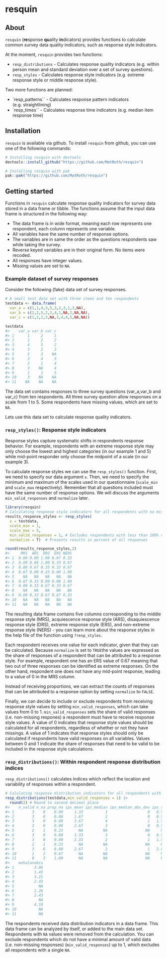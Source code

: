 
<!-- README.md is generated from README.Rmd. Please edit that file -->

# resquin

<!-- badges: start -->
<!-- badges: end -->

## About

`resquin` (**re**sponse **qu**ality **in**dicators) provides functions
to calculate common survey data quality indicators, such as response
style indicators.

At the moment, `resquin` provides two functions:

- `resp_distributions` - Calculates response quality indicators
  (e.g. within person mean and standard deviation over a set of survey
  questions).
- `resp_styles` - Calculates response style indicators (e.g. extreme
  response style or middle response style).

Two more functions are planned:

- \`resp_patterns\`\` - Calculates response pattern indicators
  (e.g. straightlining)
- \`resp_times\`\` - Calculates response time indicators (e.g. median
  item response time)

## Installation

`resquin` is available via github. To install `resquin` from github, you
can use one of the following commands:

``` r
# Installing resquin with devtools
devtools::install_github("https://github.com/MatRoth/resquin")

# Installing resquin with pak
pak::pak("https://github.com/MatRoth/resquin")
```

## Getting started

Functions in `resquin` calculate response quality indicators for survey
data stored in a data frame or tibble. The functions assume that the
input data frame is structured in the following way:

- The data frame is in wide format, meaning each row represents one
  respondent, each column represents one variable.
- All variables have the same number of response options.
- The variables are in same the order as the questions respondents saw
  while taking the survey.
- Reverse keyed variables are in their original form. No items were
  recoded.
- All responses have integer values.
- Missing values are set to `NA`.

### Example dataset of survey responses

Consider the following (fake) data set of survey responses.

``` r
# A small test data set with three items and ten respondents
testdata <- data.frame(
  var_a = c(1,1,4,3,5,3,2,3,1,3,NA),
  var_b = c(2,2,5,2,3,4,1,NA,2,NA,NA),
  var_c = c(1,2,2,3,NA,3,4,4,5,NA,NA))

testdata
#>    var_a var_b var_c
#> 1      1     2     1
#> 2      1     2     2
#> 3      4     5     2
#> 4      3     2     3
#> 5      5     3    NA
#> 6      3     4     3
#> 7      2     1     4
#> 8      3    NA     4
#> 9      1     2     5
#> 10     3    NA    NA
#> 11    NA    NA    NA
```

The data set contains responses to three survey questions (var_a,var_b
and var_c) from ten respondents. All three survey question allow
responses on a scale from 1 to 5. Some respondents have missing values,
which are set to `NA`.

Lets use this data set to calculate response quality indicators.

### `resp_styles()`: Response style indicators

Response styles capture systematic shifts in respondents response
behavior. For example, respondents with an extreme response style may
only choose the lowest and highest categories (in our example 1 and 5)
while mid-point responder only choose the midpoint of a scale (in our
example 3).

To calculate response styles we can use the `resp_styles()` function.
First, we need to specify our data argument `x`. Then, we need to
specify the minimum and maximum of the scales used in our questionnaire
(`scale_min` and `scale_max` respectively). Remember that all questions
included must have the same number of response options. We will discuss
the arguments `min_valid_responses` and `normalize` later.

``` r
library(resquin)
# Calculating response style indicators for all respondents with no missing values
results_response_styles <- resp_styles(
  x = testdata,
  scale_min = 1,
  scale_max = 5,
  min_valid_responses = 1, # Excludes respondents with less than 100% valid responses
  normalize = T)  # Presents results in percent of all responses

round(results_response_styles,2)
#>     MRS  ARS  DRS  ERS NERS
#> 1  0.00 0.00 1.00 0.67 0.33
#> 2  0.00 0.00 1.00 0.33 0.67
#> 3  0.00 0.67 0.33 0.33 0.67
#> 4  0.67 0.00 0.33 0.00 1.00
#> 5    NA   NA   NA   NA   NA
#> 6  0.67 0.33 0.00 0.00 1.00
#> 7  0.00 0.33 0.67 0.33 0.67
#> 8    NA   NA   NA   NA   NA
#> 9  0.00 0.33 0.67 0.67 0.33
#> 10   NA   NA   NA   NA   NA
#> 11   NA   NA   NA   NA   NA
```

The resulting data frame contains five columns corresponding to the
middle response style (MRS), acquiescence response style (ARS),
disaquiescence response style (DRS), extreme response style (ERS), and
non-extreme response style (NERS) - you can learn more about the
response styles in the help file of the function using `?resp_styles`.

Each respondent receives one value for each indicator, given that they
can be calculated. Because `normalize` is set to `TRUE`the values are
expressed as the share of responses of a respondent that can be
attributed to a response style. For example, respondent one has an ERS
value of 0.67 meaning that two out of three responses can be identified
as extreme responses. On the other hand, respondent one does not have
any mid-point response, leading to a value of 0 in the MRS column.

Instead of receiving proportions, we can extract the counts of responses
that can be attributed to a response option by setting `normalize` to
`FALSE`.

Finally, we can decide to include or exclude respondents from receiving
response style values by setting `min_valid_responses`, which can take
values from 0 to 1. `min_valid_responses` sets the share of valid
responses (i.e. non-missing respones) a respondent must have to receive
response style values. A value of 0 indicates that response style values
should be calculated for all respondents, regardless of whether or not
they have missings. A value of 1 indicates that response styles should
only be calculated if respondents have valid responses on all variables.
Values between 0 and 1 indicate the share of responses that need to be
valid to be included in the response style calculations.

### `resp_distributions()`: Within respondent response distribution indices

`resp_distributions()` calculates indices which reflect the location and
variability of responses within a respondent.

``` r
# Calulating response distribution indicators for all respondents with no missing values
resp_distributions(testdata,min_valid_responses = 1) |>
  round(2) # Round to second decimal place
#>    n_valid n_na prop_na ips_mean ips_median ips_median_abs_dev ips_sd
#> 1        3    0    0.00     1.33          1                  0   0.58
#> 2        3    0    0.00     1.67          2                  0   0.58
#> 3        3    0    0.00     3.67          4                  1   1.53
#> 4        3    0    0.00     2.67          3                  0   0.58
#> 5        2    1    0.33       NA         NA                 NA     NA
#> 6        3    0    0.00     3.33          3                  0   0.58
#> 7        3    0    0.00     2.33          2                  1   1.53
#> 8        2    1    0.33       NA         NA                 NA     NA
#> 9        3    0    0.00     2.67          2                  1   2.08
#> 10       1    2    0.67       NA         NA                 NA     NA
#> 11       0    3    1.00       NA         NA                 NA     NA
#>    mahalanobis
#> 1         3.06
#> 2         1.43
#> 3         3.21
#> 4         2.43
#> 5           NA
#> 6         1.26
#> 7         2.43
#> 8           NA
#> 9         4.19
#> 10          NA
#> 11          NA
```

The respondents received data distribution indicators in a data frame.
This data frame can be analyzed by itself, or added to the main data
set. Respondents with `NA` values were removed from the calculation. You
can exclude respondents which do not have a minimal amount of valid data
(i.e. non-missing responses) (`min_valid_responses`) up to 1, which
excludes all respondents with a single `NA`.
